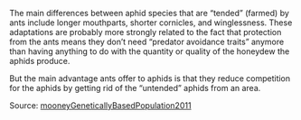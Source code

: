 The main differences between aphid species that are “tended” (farmed) by ants include longer mouthparts, shorter cornicles, and winglessness. These adaptations are probably more strongly related to the fact that protection from the ants means they don’t need “predator avoidance traits” anymore than having anything to do with the quantity or quality of the honeydew the aphids produce. 

But the main advantage ants offer to aphids is that they reduce competition for the aphids by getting rid of the “untended” aphids from an area. 

Source: [mooneyGeneticallyBasedPopulation2011](https://doi.org/10.1007/s11829-010-9110-7) 